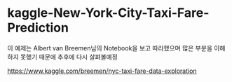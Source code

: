 # kaggle-New-York-City-Taxi-Fare-Prediction


이 예제는 Albert van Breemen님의 Notebook을 보고 따라했으며 많은 부분을 이해하지 못했기 때문에 추후에 다시 살펴볼예정

https://www.kaggle.com/breemen/nyc-taxi-fare-data-exploration
